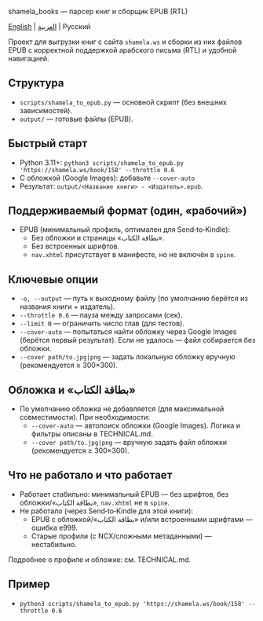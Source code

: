 shamela_books — парсер книг и сборщик EPUB (RTL)

[English](README.en.md) | [العربية](README.ar.md) | Русский

Проект для выгрузки книг с сайта `shamela.ws` и сборки из них файлов EPUB с корректной поддержкой арабского письма (RTL) и удобной навигацией.

## Структура
- `scripts/shamela_to_epub.py` — основной скрипт (без внешних зависимостей).
- `output/` — готовые файлы (EPUB).

## Быстрый старт
- Python 3.11+: `python3 scripts/shamela_to_epub.py 'https://shamela.ws/book/158' --throttle 0.6`
- С обложкой (Google Images): добавьте `--cover-auto`
- Результат: `output/<Название книги> - <Издатель>.epub`.

## Поддерживаемый формат (один, «рабочий»)
- EPUB (минимальный профиль, оптимален для Send‑to‑Kindle):
  - Без обложки и страницы «بطاقة الكتاب».
  - Без встроенных шрифтов.
  - `nav.xhtml` присутствует в манифесте, но не включён в `spine`.

## Ключевые опции
- `-o, --output` — путь к выходному файлу (по умолчанию берётся из названия книги + издатель).
- `--throttle 0.6` — пауза между запросами (сек).
- `--limit N` — ограничить число глав (для тестов).
- `--cover-auto` — попытаться найти обложку через Google Images (берётся первый результат). Если не удалось — файл собирается без обложки.
- `--cover path/to.jpg|png` — задать локальную обложку вручную (рекомендуется ≥ 300×300).

## Обложка и «بطاقة الكتاب»
- По умолчанию обложка не добавляется (для максимальной совместимости). При необходимости:
  - `--cover-auto` — автопоиск обложки (Google Images). Логика и фильтры описаны в TECHNICAL.md.
  - `--cover path/to.jpg|png` — вручную задать файл обложки (рекомендуется ≥ 300×300).

## Что не работало и что работает
- Работает стабильно: минимальный EPUB — без шрифтов, без обложки/«بطاقة الكتاب», `nav.xhtml` не в `spine`.
- Не работало (через Send‑to‑Kindle для этой книги):
  - EPUB с обложкой/«بطاقة الكتاب» и/или встроенными шрифтами — ошибка e999.
  - Старые профили (с NCX/сложными метаданными) — нестабильно.

Подробнее о профиле и обложке: см. TECHNICAL.md.

## Пример
- `python3 scripts/shamela_to_epub.py 'https://shamela.ws/book/158' --throttle 0.6`
